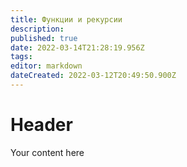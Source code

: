 ```yaml
---
title: Функции и рекурсии
description: 
published: true
date: 2022-03-14T21:28:19.956Z
tags: 
editor: markdown
dateCreated: 2022-03-12T20:49:50.900Z
---
```


# Header
Your content here